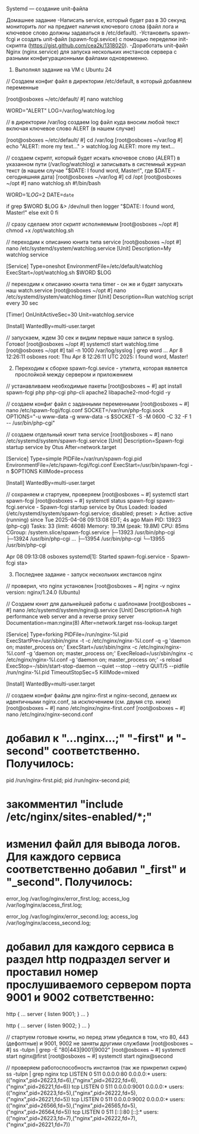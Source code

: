 Systemd — создание unit-файла

Домашнее задание
-Написать service, который будет раз в 30 секунд мониторить лог на предмет наличия ключевого слова (файл лога и ключевое слово должны задаваться в /etc/default).
-Установить spawn-fcgi и создать unit-файл (spawn-fcgi.sevice) с помощью переделки init-скрипта (https://gist.github.com/cea2k/1318020).
-Доработать unit-файл Nginx (nginx.service) для запуска нескольких инстансов сервера с разными конфигурационными файлами одновременно.

1) Выполнял задание на VM с Ubuntu 24

// Создаем конфиг файл в директории /etc/default, в который добавляем переменные

[root@osboxes ~/etc/default/ #] nano watchlog

WORD="ALERT"
LOG=/var/log/watchlog.log

// в директории /var/log создаем log файл куда вносим любой текст включая ключевое слово ALERT (в нашем случае)

[root@osboxes ~/etc/default/ #] cd /var/log
[root@osboxes ~/var/log #] echo "ALERT: more my text..." > watchlog.log
ALERT: more my text...

// создаем скрипт, который будет искать ключевое слово (ALERT) в указанном пути (/var/log/watchlog) и записывать в системный журнал текст (в нашем случае "$DATE: I found word, Master!", где $DATE - сегодняшняя дата)
[root@osboxes ~/var/log #] cd /opt
[root@osboxes ~/opt #] nano watchlog.sh
#!/bin/bash

WORD=$1
LOG=$2
DATE=`date`

if grep $WORD $LOG &> /dev/null
then
logger "$DATE: I found word, Master!"
else
exit 0
fi

// сразу сделаем этот скрипт исполняемым
[root@osboxes ~/opt #] chmod +x /opt/watchlog.sh

// переходим к описанию юнита типа service
[root@osboxes ~/opt #] nano /etc/systemd/system/watchlog.service
[Unit]
Description=My watchlog service

[Service]
Type=oneshot
EnvironmentFile=/etc/default/watchlog
ExecStart=/opt/watchlog.sh $WORD $LOG

// переходим к описанию юнита типа timer - он же и будет запускать наш watch.service
[root@osboxes ~/opt #] nano /etc/systemd/system/watchlog.timer
[Unit]
Description=Run watchlog script every 30 sec

[Timer]
OnUnitActiveSec=30
Unit=watchlog.service

[Install]
WantedBy=multi-user.target

// запускаем, ждем 30 сек и видим первые наши записи в syslog. Готово!
[root@osboxes ~/opt #] systemctl start watchlog.time
[root@osboxes ~/opt #] tail -n 1000 /var/log/syslog  | grep word
...
Apr  8 12:26:11 osboxes root: Thu Apr  8 12:26:11 UTC 2025: I found word, Master!

2) Переходим к сборке spawn-fcgi.sevice - утилита, которая является прослойкой между сервером и приложением

// устанавливаем необходимые пакеты
[root@osboxes ~ #] apt install spawn-fcgi php php-cgi php-cli apache2 libapache2-mod-fcgid -y

// создаем конфиг файл с заданными переменными
[root@osboxes ~ #] nano /etc/spawn-fcgi/fcgi.conf
SOCKET=/var/run/php-fcgi.sock
OPTIONS="-u www-data -g www-data -s $SOCKET -S -M 0600 -C 32 -F 1 -- /usr/bin/php-cgi"

// создаем отдельный юнит типа service
[root@osboxes ~ #] nano /etc/systemd/system/spawn-fcgi.service
[Unit]
Description=Spawn-fcgi startup service by Otus
After=network.target

[Service]
Type=simple
PIDFile=/var/run/spawn-fcgi.pid
EnvironmentFile=/etc/spawn-fcgi/fcgi.conf
ExecStart=/usr/bin/spawn-fcgi -n $OPTIONS
KillMode=process

[Install]
WantedBy=multi-user.target

// сохраняем и стартуем, проверяем 
[root@osboxes ~ #] systemctl start spawn-fcgi
[root@osboxes ~ #] systemctl status spawn-fcgi
spawn-fcgi.service - Spawn-fcgi startup service by Otus
     Loaded: loaded (/etc/systemd/system/spawn-fcgi.service; disabled; preset: >
     Active: active (running) since Tue 2025-04-08 09:13:08 EDT; 4s ago
   Main PID: 13923 (php-cgi)
      Tasks: 33 (limit: 4608)
     Memory: 19.3M (peak: 19.8M)
        CPU: 85ms
     CGroup: /system.slice/spawn-fcgi.service
             ├─13923 /usr/bin/php-cgi
             ├─13924 /usr/bin/php-cgi
             ...
             ├─13954 /usr/bin/php-cgi
             └─13955 /usr/bin/php-cgi

Apr 08 09:13:08 osboxes systemd[1]: Started spawn-fcgi.service - Spawn-fcgi sta>


3) Последнее задание - запуск нескольких инстансов nginx

// проверил, что nginx установлен
[root@osboxes ~ #] nginx -v 
nginx version: nginx/1.24.0 (Ubuntu)

// Создаем юнит для дальнейшей работы с шаблонами
[root@osboxes ~ #] nano /etc/systemd/system/nginx@.service
[Unit]
Description=A high performance web server and a reverse proxy server
Documentation=man:nginx(8)
After=network.target nss-lookup.target

[Service]
Type=forking
PIDFile=/run/nginx-%I.pid
ExecStartPre=/usr/sbin/nginx -t -c /etc/nginx/nginx-%I.conf -q -g 'daemon on; master_process on;'
ExecStart=/usr/sbin/nginx -c /etc/nginx/nginx-%I.conf -g 'daemon on; master_process on;'
ExecReload=/usr/sbin/nginx -c /etc/nginx/nginx-%I.conf -g 'daemon on; master_process on;' -s reload
ExecStop=-/sbin/start-stop-daemon --quiet --stop --retry QUIT/5 --pidfile /run/nginx-%I.pid
TimeoutStopSec=5
KillMode=mixed

[Install]
WantedBy=multi-user.target

// создаем конфиг файлы для nginx-first и nginx-second, делаем их идентичными nginx.conf, за исключением (см. двумя стр. ниже)
[root@osboxes ~ #] nano /etc/nginx/nginx-first.conf
[root@osboxes ~ #] nano /etc/nginx/nginx-second.conf

# добавил к "...nginx...;" "-first" и "-second" соответственно. Получилось:
pid /run/nginx-first.pid;
pid /run/nginx-second.pid;

# закомментил "include /etc/nginx/sites-enabled/*;"

# изменил файл для вывода логов. Для каждого сервиса соответственно добавил "_first" и "_second". Получилось:
error_log /var/log/nginx/error_first.log;
access_log /var/log/nginx/access_first.log;

error_log /var/log/nginx/error_second.log;
access_log /var/log/nginx/access_second.log;

# добавил для каждого сервиса в раздел http подраздел server и проставил номер прослушиваемого сервером порта 9001 и 9002 сответственно:
http {
...
	server {
		listen 9001;
	}
...
}

http {
...
	server {
		listen 9002;
	}
...
}

// стартуем готовые юниты, но перед этим убедился в том, что 80, 443 (дефолтные) и 9001, 9002 не заняты другими службами
[root@osboxes ~ #] ss -tulpn | grep -E "80|443|9001|9002"
[root@osboxes ~ #] systemctl start nginx@first
[root@osboxes ~ #] systemctl start nginx@second

// проверяем работоспособность инстантов (так же прикрепил скрин)
ss -tulpn | grep nginx
tcp   LISTEN 0      511          0.0.0.0:80         0.0.0.0:*    users:(("nginx",pid=26223,fd=6),("nginx",pid=26222,fd=6),("nginx",pid=26221,fd=6))
tcp   LISTEN 0      511          0.0.0.0:9001       0.0.0.0:*    users:(("nginx",pid=26223,fd=5),("nginx",pid=26222,fd=5),("nginx",pid=26221,fd=5))
tcp   LISTEN 0      511          0.0.0.0:9002       0.0.0.0:*    users:(("nginx",pid=26566,fd=5),("nginx",pid=26565,fd=5),("nginx",pid=26564,fd=5))
tcp   LISTEN 0      511             [::]:80            [::]:*    users:(("nginx",pid=26223,fd=7),("nginx",pid=26222,fd=7),("nginx",pid=26221,fd=7))


